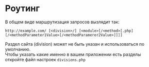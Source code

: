 Роутинг
=======

В общем виде маршрутизация запросов вызлядит так:

    http://example.com/ [<division>/] [<module>[/<method>[.php][/<methodParameter1Value>[/<methodParamerer2Value>]]]]

Раздел сайта (division) может не быть указан и использоваться по умолчанию.  
Чтобы указать какие именно в вашем приложении есть разделы откройте файл настроек `divisions.php`
